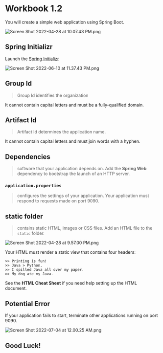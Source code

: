 # Workbook 1.2

You will create a simple web application using Spring Boot.

![Screen Shot 2022-04-28 at 10.07.43 PM.png](https://firebasestorage.googleapis.com/v0/b/learnthepart-75aed.appspot.com/o/images%2Ffd346c5d-579f-466e-8a8f-6424ff56cf22?alt=media&token=3c07459a-f7b7-4ee8-8f46-3f22f8123ef2)

## Spring Initializr

Launch the [Spring Initializr](https://start.spring.io/)

![Screen Shot 2022-06-10 at 11.37.43 PM.png](https://firebasestorage.googleapis.com/v0/b/learnthepart-75aed.appspot.com/o/images%2F4851367d-045f-4285-b2c5-8d4f0ed386eb?alt=media&token=af71a162-4262-4112-8068-a2927388fa30)

## Group Id
>Group Id identifies the organization

It cannot contain capital letters and must be a fully-qualified domain.

## Artifact Id
>Artifact Id determines the application name.

It cannot contain capital letters and must join words with a hyphen.


## Dependencies
> software that your application depends on.
Add the **Spring Web** dependency to bootstrap the launch of an HTTP server.

### `application.properties`
> configures the settings of your application.
Your application must respond to requests made on port 9090. 

## static folder
> contains static HTML, images or CSS files.
Add an HTML file to the `static` folder.

![Screen Shot 2022-04-28 at 9.57.00 PM.png](https://firebasestorage.googleapis.com/v0/b/learnthepart-75aed.appspot.com/o/images%2Fe82fb068-e710-46e7-80ab-54b0de5ad468?alt=media&token=b9ef38ff-403c-4416-b4ea-30d676d35789)

 Your HTML must render a static view that contains four headers:

```
>> Printing is fun!
>> Java > Python.
>> I spilled Java all over my paper.
>> My dog ate my Java.
```

See the **HTML Cheat Sheet** if you need help setting up the HTML document. 

## Potential Error
If your application fails to start, terminate other applications running on port 9090.

![Screen Shot 2022-07-04 at 12.00.25 AM.png](https://firebasestorage.googleapis.com/v0/b/learnthepart-75aed.appspot.com/o/images%2Fd0281837-a48b-4558-8ac1-9243535a7c0e?alt=media&token=082d8e01-ae89-4a86-a908-f8fa089ce6fa)


## Good Luck!
